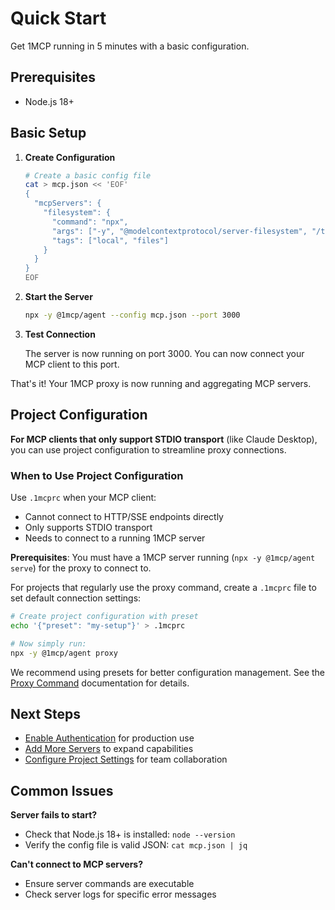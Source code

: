 # Quick Start

Get 1MCP running in 5 minutes with a basic configuration.

## Prerequisites

- Node.js 18+

## Basic Setup

1.  **Create Configuration**

    ```bash
    # Create a basic config file
    cat > mcp.json << 'EOF'
    {
      "mcpServers": {
        "filesystem": {
          "command": "npx",
          "args": ["-y", "@modelcontextprotocol/server-filesystem", "/tmp"],
          "tags": ["local", "files"]
        }
      }
    }
    EOF
    ```

2.  **Start the Server**

    ```bash
    npx -y @1mcp/agent --config mcp.json --port 3000
    ```

3.  **Test Connection**

    The server is now running on port 3000. You can now connect your MCP client to this port.

That's it! Your 1MCP proxy is now running and aggregating MCP servers.

## Project Configuration

**For MCP clients that only support STDIO transport** (like Claude Desktop), you can use project configuration to streamline proxy connections.

### When to Use Project Configuration

Use `.1mcprc` when your MCP client:

- Cannot connect to HTTP/SSE endpoints directly
- Only supports STDIO transport
- Needs to connect to a running 1MCP server

**Prerequisites**: You must have a 1MCP server running (`npx -y @1mcp/agent serve`) for the proxy to connect to.

For projects that regularly use the proxy command, create a `.1mcprc` file to set default connection settings:

```bash
# Create project configuration with preset
echo '{"preset": "my-setup"}' > .1mcprc

# Now simply run:
npx -y @1mcp/agent proxy
```

We recommend using presets for better configuration management. See the [Proxy Command](/commands/proxy) documentation for details.

## Next Steps

- [Enable Authentication](/guide/advanced/authentication) for production use
- [Add More Servers](/guide/essentials/configuration) to expand capabilities
- [Configure Project Settings](/commands/proxy#project-configuration-1mcprc) for team collaboration

## Common Issues

**Server fails to start?**

- Check that Node.js 18+ is installed: `node --version`
- Verify the config file is valid JSON: `cat mcp.json | jq`

**Can't connect to MCP servers?**

- Ensure server commands are executable
- Check server logs for specific error messages
